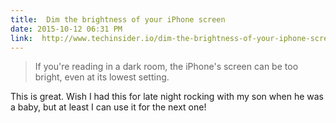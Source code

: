 ```yaml
---
title:  Dim the brightness of your iPhone screen
date: 2015-10-12 06:31 PM
link:  http://www.techinsider.io/dim-the-brightness-of-your-iphone-screen-2015-10
---
```


>  If you're reading in a dark room, the iPhone's screen can be too bright, even at its lowest setting.

This is great. Wish I had this for late night rocking with my son when he was a baby, but at least I can use it for the next one!